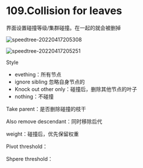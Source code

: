 # 109.Collision for leaves
界面设置碰撞等级/集群碰撞。在一起的就会被删掉

![speedtree-20220417205308](https://image-1300893378.cos.ap-shanghai.myqcloud.com/docs/speedtree/SpeedTree-20220417205308.png)

![speedtree-20220417205251](https://image-1300893378.cos.ap-shanghai.myqcloud.com/docs/speedtree/SpeedTree-20220417205251.png)

Style

- evething：所有节点
- ignore sibling 忽略自身节点的
- Knock out other only：碰撞后，删除其他节点的叶子
- nothing：不碰撞


Take parent：是否删除碰撞的枝干

Also remove descendant：同时移除后代

weight：碰撞后，优先保留权重

Pivot threshold：

Shpere threshold：

